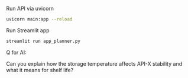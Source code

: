Run API via uvicorn

```bash
uvicorn main:app --reload
```

Run Streamlit app

```bash
streamlit run app_planner.py
```

Q for AI:

Can you explain how the storage temperature affects API-X stability and what it means for shelf life?